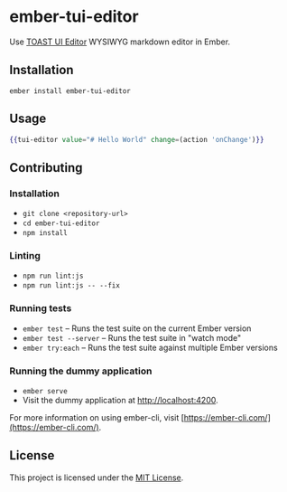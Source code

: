 ember-tui-editor
==============================================================================

Use [TOAST UI Editor](https://github.com/nhnent/tui.editor) WYSIWYG markdown editor in Ember.

Installation
------------------------------------------------------------------------------

```
ember install ember-tui-editor
```


Usage
------------------------------------------------------------------------------

```hbs
{{tui-editor value="# Hello World" change=(action 'onChange')}}
```


Contributing
------------------------------------------------------------------------------

### Installation

* `git clone <repository-url>`
* `cd ember-tui-editor`
* `npm install`

### Linting

* `npm run lint:js`
* `npm run lint:js -- --fix`

### Running tests

* `ember test` – Runs the test suite on the current Ember version
* `ember test --server` – Runs the test suite in "watch mode"
* `ember try:each` – Runs the test suite against multiple Ember versions

### Running the dummy application

* `ember serve`
* Visit the dummy application at [http://localhost:4200](http://localhost:4200).

For more information on using ember-cli, visit [https://ember-cli.com/](https://ember-cli.com/).

License
------------------------------------------------------------------------------

This project is licensed under the [MIT License](LICENSE.md).
